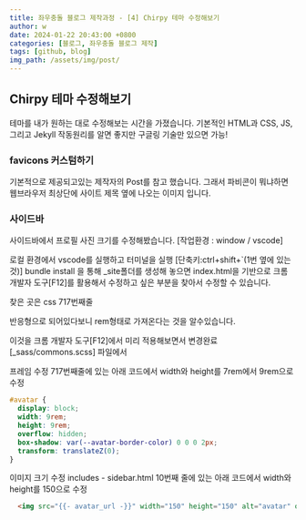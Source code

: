 ```yaml
---
title: 좌우충돌 블로그 제작과정 - [4] Chirpy 테마 수정해보기
author: w
date: 2024-01-22 20:43:00 +0800
categories: [블로그, 좌우충돌 블로그 제작]
tags: [github, blog]
img_path: /assets/img/post/
---
```


## Chirpy 테마 수정해보기

테마를 내가 원하는 대로 수정해보는 시간을 가졌습니다.
기본적인 HTML과 CSS, JS, 그리고 Jekyll 작동원리를 알면 좋지만
구글링 기술만 있으면 가능!

### favicons 커스텀하기

기본적으로 제공되고있는 제작자의 Post를 참고 했습니다.
그래서 파비콘이 뭐냐하면 웹브라우저 최상단에 사이트 제목 옆에 나오는 이미지 입니다.

### 사이드바

사이드바에서 프로필 사진 크기를 수정해봤습니다.
[작업환경 : window / vscode]

로컬 환경에서 vscode를 실행하고 터미널을 실행 [단축키:ctrl+shift+`(1번 옆에 있는 것)]
bundle install
을 통해 \_site폴더를 생성해 놓으면 index.html을 기반으로 크롬 개발자 도구[F12]를 활용해서
수정하고 싶은 부분을 찾아서 수정할 수 있습니다.

찾은 곳은 css 717번째줄

반응형으로 되어있다보니 rem형태로 가져온다는 것을 알수있습니다.

이것을 크롬 개발자 도구[F12]에서 미리 적용해보면서 변경완료
[_sass/commons.scss] 파일에서

프레임 수정
717번째줄에 있는 아래 코드에서 width와 height를 7rem에서 9rem으로 수정

```css
#avatar {
  display: block;
  width: 9rem;
  height: 9rem;
  overflow: hidden;
  box-shadow: var(--avatar-border-color) 0 0 0 2px;
  transform: translateZ(0); 
}
```

이미지 크기 수정
includes - sidebar.html
10번째 줄에 있는 아래 코드에서 width와 height를 150으로 수정

```html
  <img src="{{- avatar_url -}}" width="150" height="150" alt="avatar" onerror="this.style.display='none'">
```
